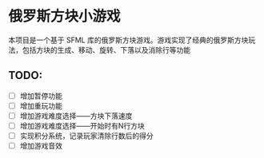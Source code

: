 # 俄罗斯方块小游戏

本项目是一个基于 SFML 库的俄罗斯方块游戏。游戏实现了经典的俄罗斯方块玩法，包括方块的生成、移动、旋转、下落以及消除行等功能

## TODO:

- [ ] 增加暂停功能
- [ ] 增加重玩功能
- [ ] 增加游戏难度选择——方块下落速度
- [ ] 增加游戏难度选择——开始时有N行方块
- [ ] 实现积分系统，记录玩家清除行数后的得分
- [ ] 增加游戏音效
